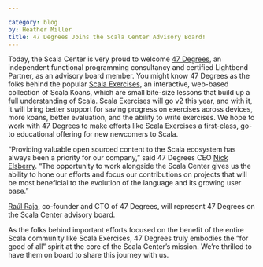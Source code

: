 ```yaml
---

category: blog
by: Heather Miller
title: 47 Degrees Joins the Scala Center Advisory Board!
---
```


Today, the Scala Center is very proud to welcome [47
Degrees](https://www.47deg.com/), an independent functional programming
consultancy and certified Lightbend Partner, as an advisory board member. You
might know 47 Degrees as the folks behind the popular [Scala
Exercises](http://scala-exercises.47deg.com/), an interactive, web-based
collection of Scala Koans, which are small bite-size lessons that build up a
full understanding of Scala. Scala Exercises will go v2 this year, and with it,
it will bring better support for saving progress on exercises across devices,
more koans, better evaluation, and the ability to write exercises. We hope to
work with 47 Degrees to make efforts like Scala Exercises a first-class, go-to
educational offering for new newcomers to Scala.

“Providing valuable open sourced content to the  Scala ecosystem has always been
a priority for our company,” said 47 Degrees CEO [Nick
Elsberry](https://twitter.com/nickelsberry). “The opportunity to work alongside
the Scala Center gives us the ability to hone our efforts and focus our
contributions on projects that will be most beneficial to the evolution of the
language and its growing user base.”

[Raúl Raja](https://twitter.com/raulraja), co-founder and CTO of 47 Degrees,
will represent 47 Degrees on the Scala Center advisory board.

As the folks behind important efforts focused on the benefit of the entire Scala
community like Scala Exercises, 47 Degrees truly embodies the “for good of all”
spirit at the core of the Scala Center’s mission. We’re thrilled to have them on
board to share this journey with us.

